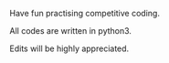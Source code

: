 Have fun practising competitive coding.

All codes are written in python3.

Edits will be highly appreciated.

